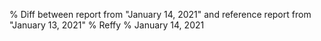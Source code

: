 % Diff between report from "January 14, 2021" and reference report from "January 13, 2021"
% Reffy
% January 14, 2021

